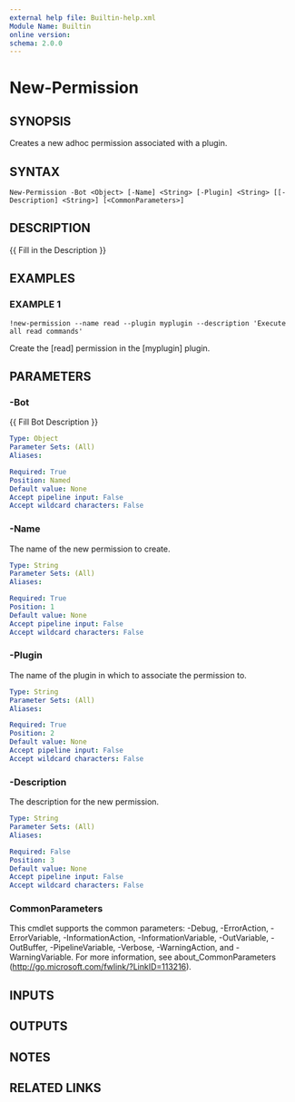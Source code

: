 ```yaml
---
external help file: Builtin-help.xml
Module Name: Builtin
online version:
schema: 2.0.0
---
```


# New-Permission

## SYNOPSIS
Creates a new adhoc permission associated with a plugin.

## SYNTAX

```
New-Permission -Bot <Object> [-Name] <String> [-Plugin] <String> [[-Description] <String>] [<CommonParameters>]
```

## DESCRIPTION
{{ Fill in the Description }}

## EXAMPLES

### EXAMPLE 1
```
!new-permission --name read --plugin myplugin --description 'Execute all read commands'
```

Create the \[read\] permission in the \[myplugin\] plugin.

## PARAMETERS

### -Bot
{{ Fill Bot Description }}

```yaml
Type: Object
Parameter Sets: (All)
Aliases:

Required: True
Position: Named
Default value: None
Accept pipeline input: False
Accept wildcard characters: False
```

### -Name
The name of the new permission to create.

```yaml
Type: String
Parameter Sets: (All)
Aliases:

Required: True
Position: 1
Default value: None
Accept pipeline input: False
Accept wildcard characters: False
```

### -Plugin
The name of the plugin in which to associate the permission to.

```yaml
Type: String
Parameter Sets: (All)
Aliases:

Required: True
Position: 2
Default value: None
Accept pipeline input: False
Accept wildcard characters: False
```

### -Description
The description for the new permission.

```yaml
Type: String
Parameter Sets: (All)
Aliases:

Required: False
Position: 3
Default value: None
Accept pipeline input: False
Accept wildcard characters: False
```

### CommonParameters
This cmdlet supports the common parameters: -Debug, -ErrorAction, -ErrorVariable, -InformationAction, -InformationVariable, -OutVariable, -OutBuffer, -PipelineVariable, -Verbose, -WarningAction, and -WarningVariable. For more information, see about_CommonParameters (http://go.microsoft.com/fwlink/?LinkID=113216).

## INPUTS

## OUTPUTS

## NOTES

## RELATED LINKS
